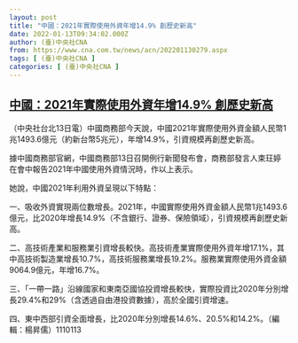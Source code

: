 ```yaml
---
layout: post
title: "中國：2021年實際使用外資年增14.9% 創歷史新高"
date: 2022-01-13T09:34:02.000Z
author: (臺)中央社CNA
from: https://www.cna.com.tw/news/acn/202201130279.aspx
tags: [ (臺)中央社CNA ]
categories: [ (臺)中央社CNA ]
---
```

<!--1642066442000-->
[中國：2021年實際使用外資年增14.9% 創歷史新高](https://www.cna.com.tw/news/acn/202201130279.aspx)
------

<div>
<div></div><div><p>（中央社台北13日電）中國商務部今天說，中國2021年實際使用外資金額人民幣1兆1493.6億元（約新台幣5兆元），年增14.9%，引資規模再創歷史新高。</p><p>據中國商務部官網，中國商務部13日召開例行新聞發布會，商務部發言人束玨婷在會中報告2021年中國使用外資情況時，作以上表示。</p><p>她說，中國2021年利用外資呈現以下特點：</p><p>一、吸收外資實現兩位數增長。2021年，中國實際使用外資金額人民幣1兆1493.6億元，比2020年增長14.9%（不含銀行、證券、保險領域），引資規模再創歷史新高。</p><p>二、高技術產業和服務業引資增長較快。高技術產業實際使用外資年增17.1%，其中高技術製造業增長10.7%，高技術服務業增長19.2%。服務業實際使用外資金額9064.9億元，年增16.7%。</p><p>三、「一帶一路」沿線國家和東南亞國協投資增長較快，實際投資比2020年分別增長29.4%和29%（含透過自由港投資數據），高於全國引資增速。</p><p>四、東中西部引資全面增長，比2020年分別增長14.6%、20.5%和14.2%。（編輯：楊昇儒）1110113</p></div>
</div>
